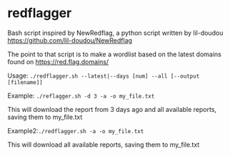 # redflagger
Bash script inspired by NewRedflag, a python script written by lil-doudou
https://github.com/lil-doudou/NewRedflag

The point to that script is to make a wordlist based on the latest domains found on https://red.flag.domains/

Usage: ```./redflagger.sh --latest|--days [num] --all [--output [filename]]```

Example: ```./reflagger.sh -d 3 -a -o my_file.txt``` 

This will download the report from 3 days ago and all available reports, saving them to my_file.txt

Example2:```./redflagger.sh -a -o my_file.txt``` 

This will download all available reports, saving them to my_file.txt
